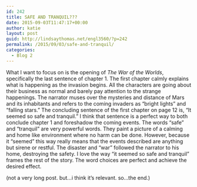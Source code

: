 ```yaml
---
id: 242
title: SAFE AND TRANQUIL???
date: 2015-09-03T11:47:17+00:00
author: katie
layout: post
guid: http://lindsaythomas.net/engl3560/?p=242
permalink: /2015/09/03/safe-and-tranquil/
categories:
  - Blog 2
---
```

What I want to focus on is the opening of _The War of the Worlds_, specifically the last sentence of chapter 1. The first chapter calmly explains what is happening as the invasion begins. All the characters are going about their business as normal and barely pay attention to the strange happenings. The narrator muses over the mysteries and distance of Mars and its inhabitants and refers to the coming invaders as &#8220;bright lights&#8221; and &#8220;falling stars.&#8221; The concluding sentence of the first chapter on page 12 is, &#8220;It seemed so safe and tranquil.&#8221; I think that sentence is a perfect way to both conclude chapter 1 and foreshadow the coming events. The words &#8220;safe&#8221; and &#8220;tranquil&#8221; are very powerful words. They paint a picture of a calming and home like environment where no harm can be done. However, because it &#8220;seemed&#8221; this way really means that the events described are anything but sirene or restful. The disaster and &#8220;war&#8221; followed the narrator to his home, destroying the safety. I love the way &#8220;it seemed so safe and tranquil&#8221; frames the rest of the story. The word choices are perfect and achieve the desired effect.

(not a very long post. but&#8230;i think it&#8217;s relevant. so&#8230;the end.)